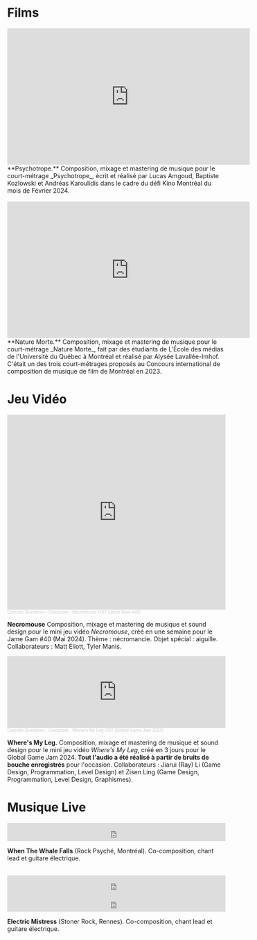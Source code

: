 Films
===============

<iframe width="560" height="315" src="https://www.youtube.com/embed/JV3LFrQyWyw?si=wtpwfFdcp6mJkSF_" title="YouTube video player" frameborder="0" allow="accelerometer; autoplay; clipboard-write; encrypted-media; gyroscope; picture-in-picture; web-share" allowfullscreen></iframe>
**Psychotrope.** Composition, mixage et mastering de musique pour le court-métrage _Psychotrope_, écrit et réalisé par Lucas Amgoud, Baptiste Kozlowski et Andréas Karoulidis dans le cadre du défi Kino Montréal du mois de Février 2024.
<br/><br/>

<iframe width="560" height="315" src="https://www.youtube.com/embed/SuQhiPg3ZGM?si=r1ZXbM_g0L2mmcOO" title="YouTube video player" frameborder="0" allow="accelerometer; autoplay; clipboard-write; encrypted-media; gyroscope; picture-in-picture; web-share" allowfullscreen></iframe>
**Nature Morte.** Composition, mixage et mastering de musique pour le court-métrage _Nature Morte_, fait par des étudiants de L'École des médias de l'Université du Québec à Montréal et réalisé par Alysée Lavallée-Imhof. C'était un des trois court-métrages proposés au Concours international de composition de musique de film de Montréal en 2023.

Jeu Vidéo
===============
<iframe width="100%" height="450" scrolling="no" frameborder="no" allow="autoplay" src="https://w.soundcloud.com/player/?url=https%3A//api.soundcloud.com/playlists/1851410625&color=%23ff5500&auto_play=false&hide_related=false&show_comments=true&show_user=true&show_reposts=false&show_teaser=true"></iframe><div style="font-size: 10px; color: #cccccc;line-break: anywhere;word-break: normal;overflow: hidden;white-space: nowrap;text-overflow: ellipsis; font-family: Interstate,Lucida Grande,Lucida Sans Unicode,Lucida Sans,Garuda,Verdana,Tahoma,sans-serif;font-weight: 100;"><a href="https://soundcloud.com/corentinguezenoc" title="Corentin Guezenoc - Composer" target="_blank" style="color: #cccccc; text-decoration: none;">Corentin Guezenoc - Composer</a> · <a href="https://soundcloud.com/corentinguezenoc/sets/necromouse-ost" title="Necromouse OST (Jame Gam #40)" target="_blank" style="color: #cccccc; text-decoration: none;">Necromouse OST (Jame Gam #40)</a></div>

**Necromouse** Composition, mixage et mastering de musique et sound design pour le mini jeu vidéo _Necromouse_, créé en une semaine pour le Jame Gam #40 (Mai 2024). Thème : nécromancie. Objet spécial : aiguille. Collaborateurs : Matt Eliott, Tyler Manis.

<iframe width="100%" height="166" scrolling="no" frameborder="no" allow="autoplay" src="https://w.soundcloud.com/player/?url=https%3A//api.soundcloud.com/tracks/1755135648&color=%23ff5500&auto_play=false&hide_related=false&show_comments=true&show_user=true&show_reposts=false&show_teaser=true"></iframe><div style="font-size: 10px; color: #cccccc;line-break: anywhere;word-break: normal;overflow: hidden;white-space: nowrap;text-overflow: ellipsis; font-family: Interstate,Lucida Grande,Lucida Sans Unicode,Lucida Sans,Garuda,Verdana,Tahoma,sans-serif;font-weight: 100;"><a href="https://soundcloud.com/corentinguezenoc" title="Corentin Guezenoc - Composer" target="_blank" style="color: #cccccc; text-decoration: none;">Corentin Guezenoc - Composer</a> · <a href="https://soundcloud.com/corentinguezenoc/main-level-soundtrack" title="Where&#x27;s My Leg OST (Global Game Jam 2024)" target="_blank" style="color: #cccccc; text-decoration: none;">Where&#x27;s My Leg OST (Global Game Jam 2024)</a></div>

**Where's My Leg.** Composition, mixage et mastering de musique et sound design pour le mini jeu vidéo _Where's My Leg_, créé en 3 jours pour le Global Game Jam 2024. **Tout l'audio a été réalisé à partir de bruits de bouche enregistrés** pour l'occasion. Collaborateurs : Jiarui (Ray) Li (Game Design, Programmation, Level Design) et Zisen Ling (Game Design, Programmation, Level Design, Graphismes).

Musique Live
===============
<iframe style="border: 0; width: 100%; height: 42px;" src="https://bandcamp.com/EmbeddedPlayer/album=2484473687/size=small/bgcol=ffffff/linkcol=0687f5/transparent=true/" seamless><a href="https://whenthewhalefalls.bandcamp.com/album/sunken-sun-2">Sunken Sun by When The Whale Falls</a></iframe>

**When The Whale Falls** (Rock Psyché, Montréal). Co-composition, chant lead et guitare électrique. 
<br/><br/>

<iframe style="border: 0; width: 100%; height: 42px;" src="https://bandcamp.com/EmbeddedPlayer/album=2648831662/size=small/bgcol=ffffff/linkcol=0687f5/transparent=true/" seamless><a href="https://electricmistresstheband.bandcamp.com/album/mind-trip-ep">Mind Trip EP by Electric Mistress</a></iframe>

<iframe style="border: 0; width: 100%; height: 42px;" src="https://bandcamp.com/EmbeddedPlayer/album=432190692/size=small/bgcol=ffffff/linkcol=0687f5/transparent=true/" seamless><a href="https://electricmistresstheband.bandcamp.com/album/electric-mistress-ep">Electric Mistress EP by Electric Mistress</a></iframe>

**Electric Mistress** (Stoner Rock, Rennes). Co-composition, chant lead et guitare électrique.
